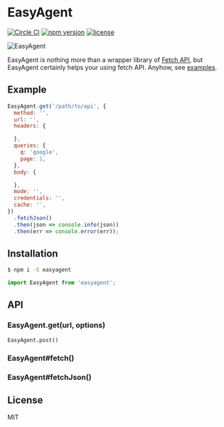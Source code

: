 # EasyAgent

[![Circle CI](https://circleci.com/gh/axross/easyagent.svg?style=svg)](https://circleci.com/gh/axross/easyagent)
[![npm version](https://badge.fury.io/js/easyagent.svg)](http://badge.fury.io/js/easyagent)
[![license](http://img.shields.io/badge/license-MIT-brightgreen.svg?style=flat)](LICENSE)

![EasyAgent](easyagent.png)

EasyAgent is nothing more than a wrapper library of [Fetch API](https://fetch.spec.whatwg.org/), but EasyAgent certainly helps your using fetch API. Anyhow, see [examples](#examples).

## Example

```javascript
EasyAgent.get('/path/to/api', {
  method: '',
  url: '',
  headers: {

  },
  queries: {
    q: 'google',
    page: 1,
  },
  body: {

  },
  mode: '',
  credentials: '',
  cache: '',
})
  .fetchJson()
  .then(json => console.info(json))
  .then(err => console.error(err));
```

## Installation

```sh
$ npm i -S easyagent
```

```javascript
import EasyAgent from 'easyagent';
```

## API

### EasyAgent.get(url, options)

`EasyAgent.post()`

### EasyAgent#fetch()

### EasyAgent#fetchJson()

## License

MIT
